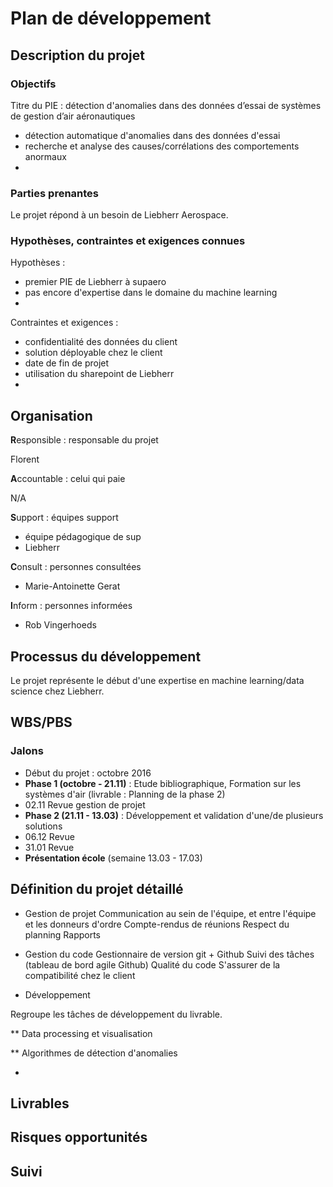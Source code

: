 # Plan de développement

## Description du projet

### Objectifs

Titre du PIE : détection d'anomalies dans des données d’essai de systèmes de gestion d’air aéronautiques

* détection automatique d'anomalies dans des données d'essai
* recherche et analyse des causes/corrélations des comportements anormaux
* 


### Parties prenantes

Le projet répond à un besoin de Liebherr Aerospace.

### Hypothèses, contraintes et exigences connues

Hypothèses :
* premier PIE de Liebherr à supaero
* pas encore d'expertise dans le domaine du machine learning
* 

Contraintes et exigences :
* confidentialité des données du client
* solution déployable chez le client
* date de fin de projet
* utilisation du sharepoint de Liebherr
* 


## Organisation

**R**esponsible : responsable du projet

Florent

**A**ccountable : celui qui paie

N/A

**S**upport : équipes support

* équipe pédagogique de sup
* Liebherr

**C**onsult : personnes consultées 

* Marie-Antoinette Gerat

**I**nform : personnes informées

* Rob Vingerhoeds

## Processus du développement

Le projet représente le début d'une expertise en machine learning/data science chez Liebherr.


## WBS/PBS

### Jalons

* Début du projet : octobre 2016
* **Phase 1 (octobre - 21.11)** : Etude bibliographique, Formation sur les systèmes d'air (livrable : Planning de la phase 2)
* 02.11 Revue gestion de projet
* **Phase 2 (21.11 - 13.03)** : Développement et validation d'une/de plusieurs solutions
* 06.12 Revue
* 31.01 Revue
* **Présentation école** (semaine 13.03 - 17.03)


## Définition du projet détaillé

* Gestion de projet 
Communication au sein de l'équipe, et entre l'équipe et les donneurs d'ordre
Compte-rendus de réunions
Respect du planning
Rapports

* Gestion du code
Gestionnaire de version git + Github
Suivi des tâches (tableau de bord agile Github)
Qualité du code
S'assurer de la compatibilité chez le client


* Développement

Regroupe les tâches de développement du livrable.

** Data processing et visualisation

** Algorithmes de détection d'anomalies

* 

## Livrables



## Risques opportunités

## Suivi